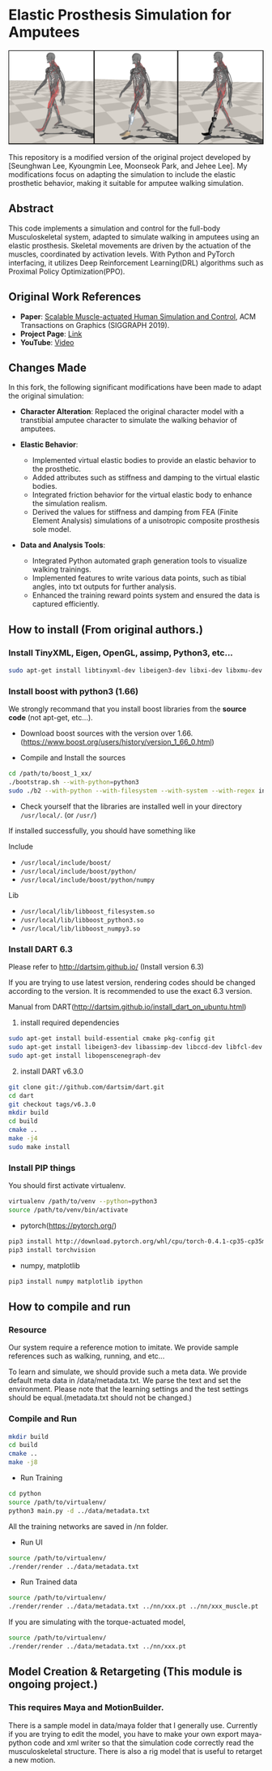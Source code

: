 # Elastic Prosthesis Simulation for Amputees

![Teaser](png/Transtibial.png)

This repository is a modified version of the original project developed by [Seunghwan Lee, Kyoungmin Lee, Moonseok Park, and Jehee Lee]. My modifications focus on adapting the simulation to include the elastic prosthetic behavior, making it suitable for amputee walking simulation.

## Abstract

This code implements a simulation and control for the full-body Musculoskeletal system, adapted to simulate walking in amputees using an elastic prosthesis. Skeletal movements are driven by the actuation of the muscles, coordinated by activation levels. With Python and PyTorch interfacing, it utilizes Deep Reinforcement Learning(DRL) algorithms such as Proximal Policy Optimization(PPO).

## Original Work References

- **Paper**: [Scalable Muscle-actuated Human Simulation and Control](http://mrl.snu.ac.kr/research/ProjectScalable/Paper.pdf), ACM Transactions on Graphics (SIGGRAPH 2019).
- **Project Page**: [Link](http://mrl.snu.ac.kr/research/ProjectScalable/Page.htm)
- **YouTube**: [Video](https://youtu.be/a3jfyJ9JVeM)

## Changes Made

In this fork, the following significant modifications have been made to adapt the original simulation:

- **Character Alteration**: Replaced the original character model with a transtibial amputee character to simulate the walking behavior of amputees.

- **Elastic Behavior**: 
  - Implemented virtual elastic bodies to provide an elastic behavior to the prosthetic.
  - Added attributes such as stiffness and damping to the virtual elastic bodies.
  - Integrated friction behavior for the virtual elastic body to enhance the simulation realism.
  - Derived the values for stiffness and damping from FEA (Finite Element Analysis) simulations of a unisotropic composite prosthesis sole model.

- **Data and Analysis Tools**:
  - Integrated Python automated graph generation tools to visualize walking trainings.
  - Implemented features to write various data points, such as tibial angles, into txt outputs for further analysis.
  - Enhanced the training reward points system and ensured the data is captured efficiently.

## How to install (From original authors.)

### Install TinyXML, Eigen, OpenGL, assimp, Python3, etc...

```bash
sudo apt-get install libtinyxml-dev libeigen3-dev libxi-dev libxmu-dev freeglut3-dev libassimp-dev libpython3-dev python3-tk python3-numpy virtualenv ipython3 cmake-curses-gui
```

### Install boost with python3 (1.66)

We strongly recommand that you install boost libraries from the **source code**
(not apt-get, etc...).

- Download boost sources with the version over 1.66.(https://www.boost.org/users/history/version_1_66_0.html)

- Compile and Install the sources

```bash
cd /path/to/boost_1_xx/
./bootstrap.sh --with-python=python3
sudo ./b2 --with-python --with-filesystem --with-system --with-regex install
```

- Check yourself that the libraries are installed well in your directory `/usr/local/`. (or `/usr/`)

If installed successfully, you should have something like

Include

* `/usr/local/include/boost/`
* `/usr/local/include/boost/python/`
* `/usr/local/include/boost/python/numpy`

Lib 

* `/usr/local/lib/libboost_filesystem.so`
* `/usr/local/lib/libboost_python3.so`
* `/usr/local/lib/libboost_numpy3.so`


### Install DART 6.3

Please refer to http://dartsim.github.io/ (Install version 6.3)

If you are trying to use latest version, rendering codes should be changed according to the version. It is recommended to use the exact 6.3 version.

Manual from DART(http://dartsim.github.io/install_dart_on_ubuntu.html)
1. install required dependencies

```bash
sudo apt-get install build-essential cmake pkg-config git
sudo apt-get install libeigen3-dev libassimp-dev libccd-dev libfcl-dev libboost-regex-dev libboost-system-dev
sudo apt-get install libopenscenegraph-dev
```
2. install DART v6.3.0

```bash
git clone git://github.com/dartsim/dart.git
cd dart
git checkout tags/v6.3.0
mkdir build
cd build
cmake ..
make -j4
sudo make install
```

### Install PIP things

You should first activate virtualenv.
```bash
virtualenv /path/to/venv --python=python3
source /path/to/venv/bin/activate
```
- pytorch(https://pytorch.org/)

```bash
pip3 install http://download.pytorch.org/whl/cpu/torch-0.4.1-cp35-cp35m-linux_x86_64.whl 
pip3 install torchvision
```

- numpy, matplotlib

```bash
pip3 install numpy matplotlib ipython
```

## How to compile and run

### Resource

Our system require a reference motion to imitate. We provide sample references such as walking, running, and etc... 

To learn and simulate, we should provide such a meta data. We provide default meta data in /data/metadata.txt. We parse the text and set the environment. Please note that the learning settings and the test settings should be equal.(metadata.txt should not be changed.)


### Compile and Run

```bash
mkdir build
cd build
cmake .. 
make -j8
```

- Run Training
```bash
cd python
source /path/to/virtualenv/
python3 main.py -d ../data/metadata.txt
```

All the training networks are saved in /nn folder.

- Run UI
```bash
source /path/to/virtualenv/
./render/render ../data/metadata.txt
```

- Run Trained data
```bash
source /path/to/virtualenv/
./render/render ../data/metadata.txt ../nn/xxx.pt ../nn/xxx_muscle.pt
```

If you are simulating with the torque-actuated model, 
```bash
source /path/to/virtualenv/
./render/render ../data/metadata.txt ../nn/xxx.pt
```


## Model Creation & Retargeting (This module is ongoing project.)

### This requires Maya and MotionBuilder.

There is a sample model in data/maya folder that I generally use. Currently if you are trying to edit the model, you have to make your own export maya-python code and xml writer so that the simulation code correctly read the musculoskeletal structure. 
There is also a rig model that is useful to retarget a new motion. 
